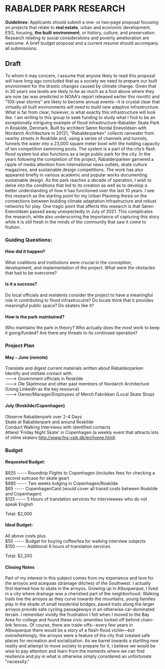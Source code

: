 
# RABALDER PARK RESEARCH

**Guidelines**: Applicants should submit a one‐ or two‐page proposal focusing on projects that relate to **real estate**, urban and economic development, ESG, housing, **the built environment**, or history, culture, and preservation. Research relating to  social considerations and poverty amelioration are welcome. A brief budget proposal and a current resume should accompany all submissions.

##  Draft
To whom it may concern,
I assume that anyone likely to read this proposal will have long ago concluded that as a society we need to prepare our built environment for the drastic changes caused by climate change. Given that in 30 years sea levels are likely to be as much as a foot above where they are now (as was predicted in NOAA's report released earlier this month) and "100-year storms" are likely to become annual events--it is crystal clear that virtually all built environments will need to build new adaptive infrastructure. What is far from clear, however, is what exactly this infrastructure will look like.
I am writing to this group to seek funding to study what I find to be an exceptionally intriguing example of flood infrastructure–Rabalder Skate Park in Roskilde, Denmark. Built by architect Søren Nordal Enevoldsen with Nordarch Architecture in 20121, "Rabalderparken" collects rainwater from nearby streets in Roskilde and,  using a series of channels and tunnels,  funnels the water into a 23,000 square meter bowl with the holding capacity of ten competition swimming pools. The system is a part of the city’s flash flood system but also functions as a large public park for the city. In the years following the completion of the project, Rabalderparken garnered a ripple of media attention from international news outlets, skate culture magazines, and sustainable design competitions. The work has also appeared briefly in various academic and popular works documenting sustainable design.
As the park reaches a decade of operation, I wish to delve into the conditions that led to its creation as well as to develop a better understanding of how it has functioned over the last 10 years. I see this research as the starting point for my Urban Planning thesis on the connections between building climate adaptation infrastructure and robust networks for play. One tragic point that affects this research is that Søren Enevoldsen passed away unexpectedly in July of 2021. This complicates the research, while also underscoring the importance of capturing this story while it is still fresh in the minds of the community that saw it come to fruition.

### Guiding Questions:
 
#### How did it happen?
What coalitions and institutions were crucial in the conception, development, and implementation of the project.
What were the obstacles that had to be overcome?
 
#### Is it a success?
Do local officials and residents consider the project to have a meaningful role in contributing to flood infrastrucutre? 
Do locals think that it provides meaningful public space?
Do skaters like it?

#### How is the park maintained? 
Who maintains the park in theory? 
Who actually does the most work to keep it going/funded?
Are there any threats to its continued operation?
 
### Project Plan
#### May - June (remote)
Translate and digest current materials written about Rabalderparken   
Identify and inititate contact with:    
 ---> Government officials in Roskilde      
 ---> Ole Skjelmose and other past members of Nordarch Architecture (Using LinkedIn as the key resource)   
 ---> Owner/Manager/Employees of Merch Fabrikken (Local Skate Shop)   
#### July (Roskilde/Copenhagen)
Observe Rabaldenpark over 2-4 Days  
Skate at Rabaldenpark and around Roskilde  
Conduct Walking Interviews with identified contacts  
Attend 'Friday Night Skate' in Copenhagen (a weekly event that attracts lots of inline skaters http://www.fns-cph.dk/en/home.html)


### Budget 
#### Requested Budget:
$925 ----- Roundtrip Flights to Copenhagen (includes fees for checking a second suitcase for skate gear)  
$885 ----- Two weeks lodging in Copenhagen/Roskilde  
$65 ----- CopenhagenCard (would cover all transit costs between Roskilde and Copenhagen)  
$125 ----- 5 Hours of translation services for interviewees who do not speak English  
 
Total: $2,000
 
#### Ideal Budget:
All above costs plus    
 $50 ----- Budget for buying coffee/tea for walking interview subjects     
$150 ----- Additional 6 hours of translation services   
 
Total: $2,200 

#### Closing Notes
Part of my interest in this subject comes from my experience and love for the arroyos and acequias (drainage ditches) of the Southwest. I actually first learned how to skate in the arroyos. Growing up in Albuquerque, I lived in a city where drainage was a cherished part of the neighborhood. Walking trails line the arroyos as they curve towards the mountains, young families play in the shade of small residential bridges, paved trails along the larger arroyos provide safe cycling passageways in an otherwise car-dominated terrain. I remember vividly the frustration I felt when I moved to the Bay Area for college and found these civic amenities locked off behind chain-link fences. Of course, there are trade-offs--every few years in Albuquerque  there would be a story of a flash-flood victim—but overwhelmingly, the arroyos were a feature of the city that created safe places for recreation and socialization. As we barrel towards a startling new reality and attempt to move society to prepare for it, I believe we would be wise to pay attention and learn from the moments where we can find resilience and joy in what is otherwise simply considered an unfortunate "necessity."



[^1]:https://grist.org/politics/the-house-just-passed-a-major-infrastructure-bill-heres-whats-in-it/
[^2]:
[^3]:https://newdeaths.com/2021/07/06/soren-nordal-enevoldsen-death-obituary-soren-nordal-enevoldsen-cause-of-death/
[^4]:https://foresightdk.com/rabalder-skate-park/
[^5]: https://theindexproject.org/post/rabalder-parken
[^6]:file:///C:/Users/sageg/Desktop/Cuello%20-%20Dise%C3%B1o%20sostenible%20en%20la%20sociedad%20del%202020_%20an%C3%A1lisis%20de%20tendencias%20y%20desarrollo%20de%20un%20pro....pdf

